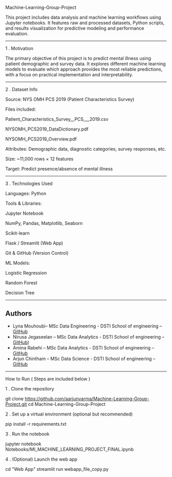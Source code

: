 Machine-Learning-Group-Project

This project includes data analysis and machine learning workflows using Jupyter notebooks. It features raw and processed datasets, Python scripts, and results visualization for predictive modeling and performance evaluation.


------------------------------------------------------------------------------------------------------------------------------------------------------------------------------------------------------------------------------------------------------------------------------------------------------------------------------------------------------------------------------------------------------------------------------------------------

1 . Motivation

The primary objective of this project is to predict mental illness using patient demographic and survey data. It explores different machine learning models to evaluate which approach provides the most reliable predictions, with a focus on practical implementation and interpretability.


------------------------------------------------------------------------------------------------------------------------------------------------------------------------------------------------------------------------------------------------------------------------------------------------------------------------------------------------------------------------------------------------------------------------------------------

2 . Dataset Info

Source: NYS OMH PCS 2019 (Patient Characteristics Survey)

Files included:

Patient_Characteristics_Survey__PCS___2019.csv

NYSOMH_PCS2019_DataDictionary.pdf

NYSOMH_PCS2019_Overview.pdf

Attributes: Demographic data, diagnostic categories, survey responses, etc.

Size: ~11,000 rows × 12 features

Target: Predict presence/absence of mental illness


------------------------------------------------------------------------------------------------------------------------------------------------------------------------------------------------------------------------------------------------------------------------------------------------------------------------------------------------------------------------------------------------------------------------------------------


3 . Technologies Used 


Languages: Python

Tools & Libraries:

Jupyter Notebook

NumPy, Pandas, Matplotlib, Seaborn

Scikit-learn

Flask / Streamlit (Web App)

Git & GitHub (Version Control)

ML Models:

Logistic Regression

Random Forest

Decision Tree

------------------------------------------------------------------------------------------------------------------------------------------------------------------------------------------------------------------------------------------------------------------------------------------------------------------------------------------------------------------------------------------------------------------------------------------

## Authors
 
- Lyna Mouhoubi– MSc Data Engineering - DSTI School of engineering – [GitHub](https://github.com/lyna-username)
- Nirusa Jegaseelan – MSc Data Analytics - DSTI School of engineering – [GitHub](https://github.com/Nirusa04))
- Amina Rabehi – MSc Data Analytics - DSTI School of engineering – [GitHub](https://github.com/nom-username)
- Arjun Chintham – MSc Data Science - DSTI School of engineering – [GitHub](https://github.com/nom-username)


------------------------------------------------------------------------------------------------------------------------------------------------------------------------------------------------------------------------------------------------------------------------------------------------------------------------------------------------------------------------------------------------------------------------------------------


How to Run ( Steps are included below )

1 . Clone the repository

git clone https://github.com/aarjunvarma/Machine-Learning-Group-Project.git
cd Machine-Learning-Group-Project

2 . Set up a virtual environment (optional but recommended)

pip install -r requirements.txt

3 . Run the notebook

jupyter notebook Notebooks/MI_MACHINE_LEARNING_PROJECT_FINAL.ipynb

4 . (Optional) Launch the web app

cd "Web App"
streamlit run webapp_file_copy.py

